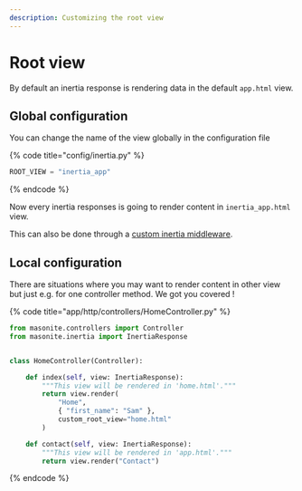 ```yaml
---
description: Customizing the root view
---
```


# Root view

By default an inertia response is rendering data in the default `app.html` view.

## Global configuration

You can change the name of the view globally in the configuration file

{% code title="config/inertia.py" %}
```python
ROOT_VIEW = "inertia_app"
```
{% endcode %}

Now every inertia responses is going to render content in `inertia_app.html` view.

This can also be done through a [custom inertia middleware](configuration.md#overriding-middleware).

## Local configuration

There are situations where you may want to render content in other view but just e.g. for one controller method. We got you covered !

{% code title="app/http/controllers/HomeController.py" %}
```python
from masonite.controllers import Controller
from masonite.inertia import InertiaResponse


class HomeController(Controller):

    def index(self, view: InertiaResponse):
        """This view will be rendered in 'home.html'."""
        return view.render(
            "Home",
            { "first_name": "Sam" },
            custom_root_view="home.html"
        )

    def contact(self, view: InertiaResponse):
        """This view will be rendered in 'app.html'."""
        return view.render("Contact")
```
{% endcode %}

